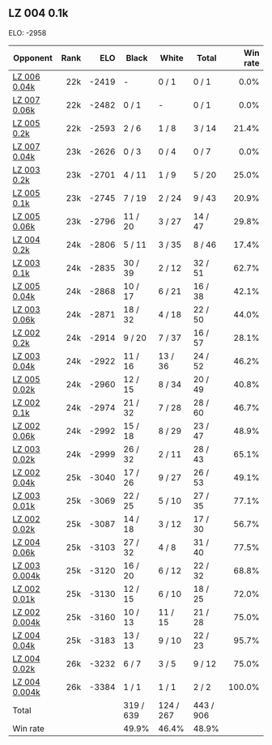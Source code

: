 ## LZ 004 0.1k ##

ELO: -2958

Opponent | Rank | ELO | Black | White | Total | Win rate
---------|-----:|----:|-------|-------|-------|-------:
[LZ 006 0.04k](LZ%20006%200.04k.md) | 22k | -2419 | - | 0 / 1 | 0 / 1 | 0.0%
[LZ 007 0.06k](LZ%20007%200.06k.md) | 22k | -2482 | 0 / 1 | - | 0 / 1 | 0.0%
[LZ 005 0.2k](LZ%20005%200.2k.md) | 22k | -2593 | 2 / 6 | 1 / 8 | 3 / 14 | 21.4%
[LZ 007 0.04k](LZ%20007%200.04k.md) | 23k | -2626 | 0 / 3 | 0 / 4 | 0 / 7 | 0.0%
[LZ 003 0.2k](LZ%20003%200.2k.md) | 23k | -2701 | 4 / 11 | 1 / 9 | 5 / 20 | 25.0%
[LZ 005 0.1k](LZ%20005%200.1k.md) | 23k | -2745 | 7 / 19 | 2 / 24 | 9 / 43 | 20.9%
[LZ 005 0.06k](LZ%20005%200.06k.md) | 23k | -2796 | 11 / 20 | 3 / 27 | 14 / 47 | 29.8%
[LZ 004 0.2k](LZ%20004%200.2k.md) | 24k | -2806 | 5 / 11 | 3 / 35 | 8 / 46 | 17.4%
[LZ 003 0.1k](LZ%20003%200.1k.md) | 24k | -2835 | 30 / 39 | 2 / 12 | 32 / 51 | 62.7%
[LZ 005 0.04k](LZ%20005%200.04k.md) | 24k | -2868 | 10 / 17 | 6 / 21 | 16 / 38 | 42.1%
[LZ 003 0.06k](LZ%20003%200.06k.md) | 24k | -2871 | 18 / 32 | 4 / 18 | 22 / 50 | 44.0%
[LZ 002 0.2k](LZ%20002%200.2k.md) | 24k | -2914 | 9 / 20 | 7 / 37 | 16 / 57 | 28.1%
[LZ 003 0.04k](LZ%20003%200.04k.md) | 24k | -2922 | 11 / 16 | 13 / 36 | 24 / 52 | 46.2%
[LZ 005 0.02k](LZ%20005%200.02k.md) | 24k | -2960 | 12 / 15 | 8 / 34 | 20 / 49 | 40.8%
[LZ 002 0.1k](LZ%20002%200.1k.md) | 24k | -2974 | 21 / 32 | 7 / 28 | 28 / 60 | 46.7%
[LZ 002 0.06k](LZ%20002%200.06k.md) | 24k | -2992 | 15 / 18 | 8 / 29 | 23 / 47 | 48.9%
[LZ 003 0.02k](LZ%20003%200.02k.md) | 24k | -2999 | 26 / 32 | 2 / 11 | 28 / 43 | 65.1%
[LZ 002 0.04k](LZ%20002%200.04k.md) | 25k | -3040 | 17 / 26 | 9 / 27 | 26 / 53 | 49.1%
[LZ 003 0.01k](LZ%20003%200.01k.md) | 25k | -3069 | 22 / 25 | 5 / 10 | 27 / 35 | 77.1%
[LZ 002 0.02k](LZ%20002%200.02k.md) | 25k | -3087 | 14 / 18 | 3 / 12 | 17 / 30 | 56.7%
[LZ 004 0.06k](LZ%20004%200.06k.md) | 25k | -3103 | 27 / 32 | 4 / 8 | 31 / 40 | 77.5%
[LZ 003 0.004k](LZ%20003%200.004k.md) | 25k | -3120 | 16 / 20 | 6 / 12 | 22 / 32 | 68.8%
[LZ 002 0.01k](LZ%20002%200.01k.md) | 25k | -3130 | 12 / 15 | 6 / 10 | 18 / 25 | 72.0%
[LZ 002 0.004k](LZ%20002%200.004k.md) | 25k | -3160 | 10 / 13 | 11 / 15 | 21 / 28 | 75.0%
[LZ 004 0.04k](LZ%20004%200.04k.md) | 25k | -3183 | 13 / 13 | 9 / 10 | 22 / 23 | 95.7%
[LZ 004 0.02k](LZ%20004%200.02k.md) | 26k | -3232 | 6 / 7 | 3 / 5 | 9 / 12 | 75.0%
[LZ 004 0.004k](LZ%20004%200.004k.md) | 26k | -3384 | 1 / 1 | 1 / 1 | 2 / 2 | 100.0%
Total | | | 319 / 639 | 124 / 267 | 443 / 906 | 
Win rate| | | 49.9% | 46.4% | 48.9% | 
